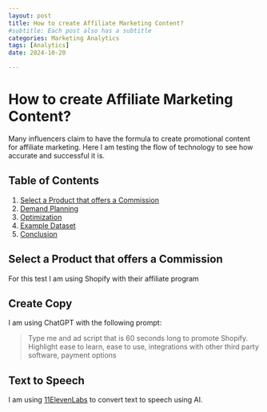 ```yaml
---
layout: post
title: How to create Affiliate Marketing Content?
#subtitle: Each post also has a subtitle
categories: Marketing Analytics
tags: [Analytics]
date: 2024-10-20

---
```


# How to create Affiliate Marketing Content?

Many influencers claim to have the formula to create promotional content for affiliate marketing. Here I am testing the flow of technology to see how accurate and successful it is.

## Table of Contents

1. [Select a Product that offers a Commission](#safety-stock)
2. [Demand Planning](#demand-planning)
3. [Optimization](#optimization)
4. [Example Dataset](#example-dataset)
5. [Conclusion](#conclusion)

## Select a Product that offers a Commission
For this test I am using Shopify with their affiliate program
## Create Copy
I am using ChatGPT with the following prompt:

> Type me and ad script that is 60 seconds long to promote Shopify. Highlight ease to learn, ease to use, integrations with other third party software, payment options

## Text to Speech

I am using [11ElevenLabs](https://elevenlabs.io/) to convert text to speech using AI.



```python

```
